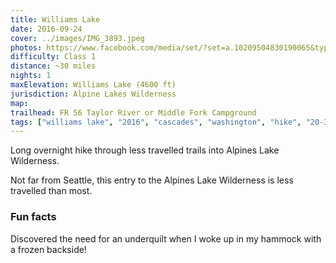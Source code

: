 ```yaml
---
title: Williams Lake
date: 2016-09-24
cover: ../images/IMG_3893.jpeg
photos: https://www.facebook.com/media/set/?set=a.10209504830190065&type=1&l=110c05b295
difficulty: Class 1
distance: ~30 miles
nights: 1
maxElevation: Williams Lake (4600 ft)
jurisdiction: Alpine Lakes Wilderness
map:
trailhead: FR 56 Taylor River or Middle Fork Campground
tags: ["williams lake", "2016", "cascades", "washington", "hike", "20-30 miles", "alpine lakes", "north bend", "bears breast mountain"]
---
```


Long overnight hike through less travelled trails into Alpines Lake Wilderness.

Not far from Seattle, this entry to the Alpines Lake Wilderness is less
travelled than most.

### Fun facts

Discovered the need for an underquilt when I woke up in my hammock with
a frozen backside!


